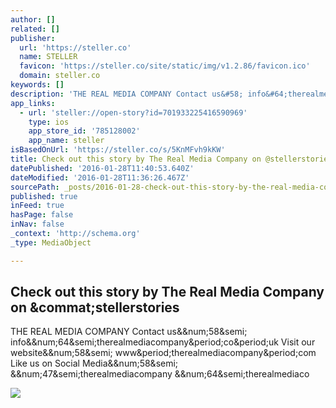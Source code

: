 ```yaml
---
author: []
related: []
publisher:
  url: 'https://steller.co'
  name: STELLER
  favicon: 'https://steller.co/site/static/img/v1.2.86/favicon.ico'
  domain: steller.co
keywords: []
description: 'THE REAL MEDIA COMPANY Contact us&#58; info&#64;therealmediacompany.co.uk Visit our website&#58; www.therealmediacompany.com Like us on Social Media&#58; &#47;therealmediacompany &#64;therealmediaco'
app_links:
  - url: 'steller://open-story?id=701933225416590969'
    type: ios
    app_store_id: '785128002'
    app_name: steller
isBasedOnUrl: 'https://steller.co/s/5KnMFvh9kKW'
title: Check out this story by The Real Media Company on @stellerstories
datePublished: '2016-01-28T11:40:53.640Z'
dateModified: '2016-01-28T11:36:26.467Z'
sourcePath: _posts/2016-01-28-check-out-this-story-by-the-real-media-company-on-stellerst.md
published: true
inFeed: true
hasPage: false
inNav: false
_context: 'http://schema.org'
_type: MediaObject

---
```

<article style=""><h1>Check out this story by The Real Media Company on &amp;commat;stellerstories</h1><p>THE REAL MEDIA COMPANY Contact us&amp;&amp;num;58&amp;semi; info&amp;&amp;num;64&amp;semi;therealmediacompany&amp;period;co&amp;period;uk Visit our website&amp;&amp;num;58&amp;semi; www&amp;period;therealmediacompany&amp;period;com Like us on Social Media&amp;&amp;num;58&amp;semi; &amp;&amp;num;47&amp;semi;therealmediacompany &amp;&amp;num;64&amp;semi;therealmediaco</p><img src="https://steller.co/stories/701933225416590969/cover?size=640x960" /></article>